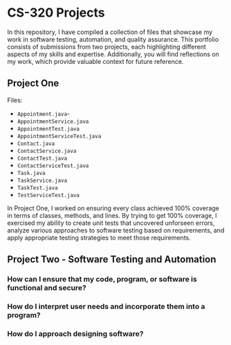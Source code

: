 # CS-320 Projects

In this repository, I have compiled a collection of files that showcase my work in software testing, automation, and quality assurance. This portfolio consists of submissions from two projects, each highlighting different aspects of my skills and expertise. Additionally, you will find reflections on my work, which provide valuable context for future reference.

## Project One

Files:
- `Appointment.java`-
- `AppointmentService.java`
- `AppointmentTest.java`
- `AppointmentServiceTest.java`
- `Contact.java`
- `ContactService.java`
- `ContactTest.java`
- `ContactServiceTest.java`
- `Task.java`
- `TaskService.java`
- `TaskTest.java`
- `TestServiceTest.java`

In Project One, I worked on ensuring every class achieved 100% coverage in terms of classes, methods, and lines. By trying to get 100% coverage, I exercised my ability to create unit tests that uncovered unforseen errors, analyze various approaches to software testing based on requirements, and apply appropriate testing strategies to meet those requirements.

## Project Two - Software Testing and Automation

### How can I ensure that my code, program, or software is functional and secure?
### How do I interpret user needs and incorporate them into a program?
### How do I approach designing software?
